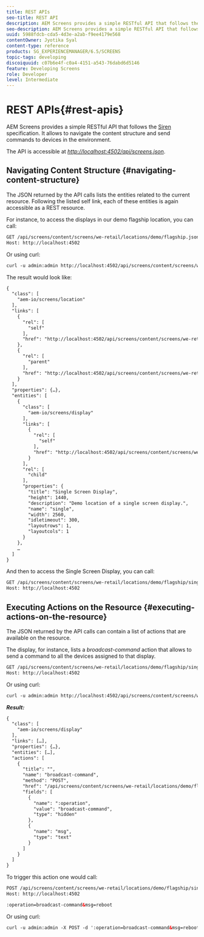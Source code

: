 ```yaml
---
title: REST APIs
seo-title: REST API
description: AEM Screens provides a simple RESTful API that follows the Siren specification. Follow this page to learn how to navigate the content structure and send commands to devices in the environment.
seo-description: AEM Screens provides a simple RESTful API that follows the Siren specification. Follow this page to learn how to navigate the content structure and send commands to devices in the environment.
uuid: 5988fdcb-cda5-4d3e-a2ab-f9ee4179e568
contentOwner: Jyotika Syal
content-type: reference
products: SG_EXPERIENCEMANAGER/6.5/SCREENS
topic-tags: developing
discoiquuid: c07b6e4f-c0a4-4151-a543-76dabd6d5146
feature: Developing Screens
role: Developer
level: Intermediate
---
```


# REST APIs{#rest-apis}

AEM Screens provides a simple RESTful API that follows the [Siren](https://github.com/kevinswiber/siren) specification. It allows to navigate the content structure and send commands to devices in the environment.

The API is accessible at [*http://localhost:4502/api/screens.json*](http://localhost:4502/api/screens.json).

## Navigating Content Structure {#navigating-content-structure}

The JSON returned by the API calls lists the entities related to the current resource. Following the listed self link, each of these entities is again accessible as a REST resource.

For instance, to access the displays in our demo flagship location, you can call:

```xml
GET /api/screens/content/screens/we-retail/locations/demo/flagship.json HTTP/1.1
Host: http://localhost:4502
```

Or using curl:

```xml
curl -u admin:admin http://localhost:4502/api/screens/content/screens/we-retail/locations/demo/flagship.json
```

The result would look like:

```xml
{
  "class": [
    "aem-io/screens/location"
  ],
  "links": [
    {
      "rel": [
        "self"
      ],
      "href": "http://localhost:4502/api/screens/content/screens/we-retail/locations/demo/flagship.json"
    },
    {
      "rel": [
        "parent"
      ],
      "href": "http://localhost:4502/api/screens/content/screens/we-retail/locations/demo.json"
    }
  ],
  "properties": {…},
  "entities": [
    {
      "class": [
        "aem-io/screens/display"
      ],
      "links": [
        {
          "rel": [
            "self"
          ],
          "href": "http://localhost:4502/api/screens/content/screens/we-retail/locations/demo/flagship/single.json"
        }
      ],
      "rel": [
        "child"
      ],
      "properties": {
        "title": "Single Screen Display",
        "height": 1440,
        "description": "Demo location of a single screen display.",
        "name": "single",
        "width": 2560,
        "idletimeout": 300,
        "layoutrows": 1,
        "layoutcols": 1
      }
    },
    …
  ]
}
```

And then to access the Single Screen Display, you can call:

```xml
GET /api/screens/content/screens/we-retail/locations/demo/flagship/single.json HTTP/1.1
Host: http://localhost:4502
```

## Executing Actions on the Resource {#executing-actions-on-the-resource}

The JSON returned by the API calls can contain a list of actions that are available on the resource.

The display, for instance, lists a *broadcast-command* action that allows to send a command to all the devices assigned to that display.

```xml
GET /api/screens/content/screens/we-retail/locations/demo/flagship/single.json HTTP/1.1
Host: http://localhost:4502
```

Or using curl:

```xml
curl -u admin:admin http://localhost:4502/api/screens/content/screens/we-retail/locations/demo/flagship/single.json
```

***Result:***

```xml
{
  "class": [
    "aem-io/screens/display"
  ],
  "links": […],
  "properties": {…},
  "entities": […],
  "actions": [
    {
      "title": "",
      "name": "broadcast-command",
      "method": "POST",
      "href": "/api/screens/content/screens/we-retail/locations/demo/flagship/single",
      "fields": [
        {
          "name": ":operation",
          "value": "broadcast-command",
          "type": "hidden"
        },
        {
          "name": "msg",
          "type": "text"
        }
      ]
    }
  ]
}
```

To trigger this action one would call:

```xml
POST /api/screens/content/screens/we-retail/locations/demo/flagship/single.json HTTP/1.1
Host: http://localhost:4502

:operation=broadcast-command&msg=reboot
```

Or using curl:

```xml
curl -u admin:admin -X POST -d ':operation=broadcast-command&msg=reboot' http://localhost:4502/api/screens/content/screens/we-retail/locations/demo/flagship/single.json
```

